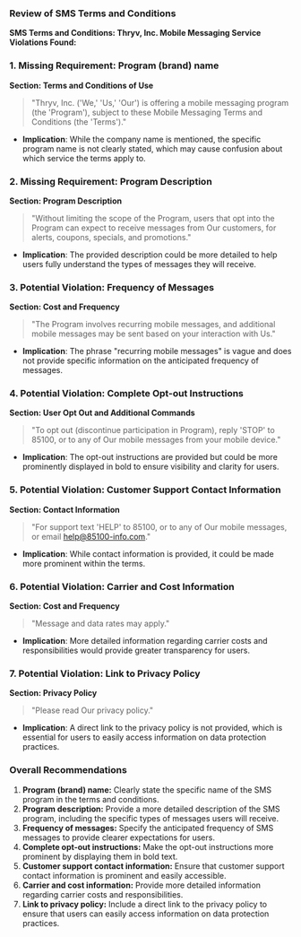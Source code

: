 ### Review of SMS Terms and Conditions
**SMS Terms and Conditions: Thryv, Inc. Mobile Messaging Service**
**Violations Found:**
### 1. Missing Requirement: Program (brand) name
**Section: Terms and Conditions of Use**
> "Thryv, Inc. ('We,' 'Us,' 'Our') is offering a mobile messaging program (the 'Program'), subject to these Mobile Messaging Terms and Conditions (the 'Terms')."
- **Implication**: While the company name is mentioned, the specific program name is not clearly stated, which may cause confusion about which service the terms apply to.
### 2. Missing Requirement: Program Description
**Section: Program Description**
> "Without limiting the scope of the Program, users that opt into the Program can expect to receive messages from Our customers, for alerts, coupons, specials, and promotions."
- **Implication**: The provided description could be more detailed to help users fully understand the types of messages they will receive.
### 3. Potential Violation: Frequency of Messages
**Section: Cost and Frequency**
> "The Program involves recurring mobile messages, and additional mobile messages may be sent based on your interaction with Us."
- **Implication**: The phrase "recurring mobile messages" is vague and does not provide specific information on the anticipated frequency of messages.
### 4. Potential Violation: Complete Opt-out Instructions
**Section: User Opt Out and Additional Commands**
> "To opt out (discontinue participation in Program), reply 'STOP' to 85100, or to any of Our mobile messages from your mobile device."
- **Implication**: The opt-out instructions are provided but could be more prominently displayed in bold to ensure visibility and clarity for users.
### 5. Potential Violation: Customer Support Contact Information
**Section: Contact Information**
> "For support text 'HELP' to 85100, or to any of Our mobile messages, or email help@85100-info.com."
- **Implication**: While contact information is provided, it could be made more prominent within the terms.
### 6. Potential Violation: Carrier and Cost Information
**Section: Cost and Frequency**
> "Message and data rates may apply."
- **Implication**: More detailed information regarding carrier costs and responsibilities would provide greater transparency for users.
### 7. Potential Violation: Link to Privacy Policy
**Section: Privacy Policy**
> "Please read Our privacy policy."
- **Implication**: A direct link to the privacy policy is not provided, which is essential for users to easily access information on data protection practices.
### Overall Recommendations
1. **Program (brand) name:** Clearly state the specific name of the SMS program in the terms and conditions.
2. **Program description:** Provide a more detailed description of the SMS program, including the specific types of messages users will receive.
3. **Frequency of messages:** Specify the anticipated frequency of SMS messages to provide clearer expectations for users.
4. **Complete opt-out instructions:** Make the opt-out instructions more prominent by displaying them in bold text.
5. **Customer support contact information:** Ensure that customer support contact information is prominent and easily accessible.
6. **Carrier and cost information:** Provide more detailed information regarding carrier costs and responsibilities.
7. **Link to privacy policy:** Include a direct link to the privacy policy to ensure that users can easily access information on data protection practices.
